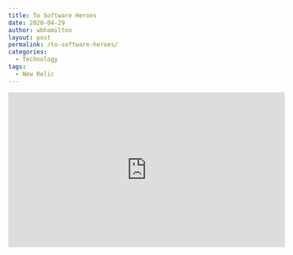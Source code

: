 ```yaml
---
title: To Software Heroes
date: 2020-04-29
author: wbhamilton
layout: post
permalink: /to-software-heroes/
categories:
  - Technology
tags:
  - New Relic
---
```

<iframe width="560" height="315" src="https://www.youtube.com/embed/7wnav6Fu9T0" frameborder="0" allow="accelerometer; autoplay; encrypted-media; gyroscope; picture-in-picture" allowfullscreen></iframe>
